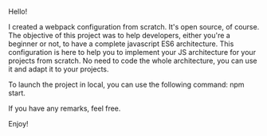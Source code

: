 Hello!

I created a webpack configuration from scratch.
It's open source, of course.
The objective of this project was to help developers, either you're a beginner or not, to have a complete javascript ES6 architecture.
This configuration is here to help you to implement your JS architecture for your projects from scratch. No need to code the whole architecture, you can use it and adapt it to your projects.

To launch the project in local, you can use the following command: npm start.

If you have any remarks, feel free.

Enjoy!

